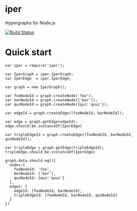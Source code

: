 iper
====

Hypergraphs for Node.js

[![Build Status](https://travis-ci.org/fibo/iper.png)](https://travis-ci.org/fibo/iper)

# Quick start

    var iper = require('iper');

    var IperGraph = iper.IperGraph;
    var IperEdge  = iper.IperEdge;

    var graph = new IperGraph();

    var fooNodeId = graph.createNode('foo');
    var barNodeId = graph.createNode(['bar']);
    var quzNodeId = graph.createNode({quz:'quuz'});

    var edgeId = graph.createEdge([fooNodeId, barNodeId]);

    var edge = graph.getEdge(edgeId);
    edge.should.be.instanceOf(IperEdge)

    var tripleEdgeId = graph.createEdge([fooNodeId, barNodeId, quzNodeId]);

    var tripleEdge = graph.getEdge(tripleEdgeId);
    tripleEdge.should.be.instanceOf(IperEdge)

    graph.data.should.eql({
      nodes:{
        fooNodeId: 'foo',
        barNodeId: ['bar'],
        quzNodeId: {quz:'quuz'}
      },
      edges: {
        edgeId: [fooNodeId, barNodeId],
        tripleEdgeId: [fooNodeId, barNodeId, quzNodeId]
      }
    })

